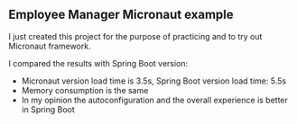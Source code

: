 ## Employee Manager Micronaut example

I just created this project for the purpose of practicing and to try out Micronaut framework.

I compared the results with Spring Boot version:
- Micronaut version load time is 3.5s, Spring Boot version load time: 5.5s
- Memory consumption is the same
- In my opinion the autoconfiguration and the overall experience is better in Spring Boot



